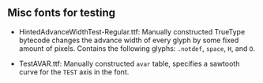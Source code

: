 Misc fonts for testing
----------------------

* HintedAdvanceWidthTest-Regular.ttf: Manually constructed TrueType bytecode
  changes the advance width of every glyph by some fixed amount of pixels.
  Contains the following glyphs: `.notdef`, `space`, `H`, and `O`.

* TestAVAR.ttf: Manually constructed `avar` table, specifies a sawtooth curve
  for the `TEST` axis in the font.
